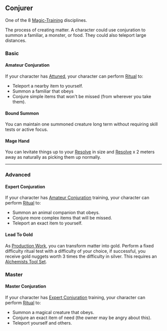 ## Conjurer
One of the 8 [Magic-Training](Magic-Training) disciplines.

The process of creating matter. A character could use conjuration to summon a familiar, a monster, or food. They could also teleport large distances.

### Basic
#### Amateur Conjuration
If your character has [Attuned](Magic-Training#Attuned), your character can perform [Ritual](Ritual) to:
* Teleport a nearby item to yourself.
* Summon a familiar that obeys
* Conjure simple items that won't be missed (from wherever you take them).

#### Bound Summon
You can maintain one summoned creature long term without requiring skill tests or active focus.

#### Mage Hand
You can levitate things up to your [Resolve](Stats#Resolve) in size and [Resolve](Stats#Resolve) x 2 meters away as naturally as picking them up normally.

---
### Advanced
#### Expert Conjuration
If your character has [Amateur Conjuration](#Amateur%20Conjuration) training, your character can perform [Ritual](Ritual) to:
* Summon an animal companion that obeys.
* Conjure more complex items that will be missed.
* Teleport an exact item to yourself.

#### Lead To Gold
As [Production Work](Activities#Production%20Work), you can transform matter into gold. Perform a fixed difficulty ritual test with a difficulty of your choice, if successful, you receive gold nuggets worth 3 times the difficulty in silver. This requires an [Alchemists Tool Set](Example-Gear#Alchemists%20Tool%20Set).

### Master

#### Master Conjuration
If your character has [Expert Conjuration](#Expert%20Conjuration) training, your character can perform [Ritual](Ritual) to:
* Summon a magical creature that obeys.
* Conjure an exact item of need (the owner may be angry about this).
* Teleport yourself and others.